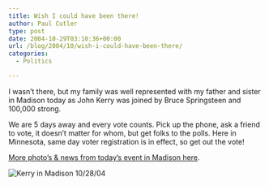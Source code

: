 ```yaml
---
title: Wish I could have been there!
author: Paul Cutler
type: post
date: 2004-10-29T03:10:36+00:00
url: /blog/2004/10/wish-i-could-have-been-there/
categories:
  - Politics

---
```

I wasn&#8217;t there, but my family was well represented with my father and sister in Madison today as John Kerry was joined by Bruce Springsteen and 100,000 strong.

We are 5 days away and every vote counts. Pick up the phone, ask a friend to vote, it doesn&#8217;t matter for whom, but get folks to the polls. Here in Minnesota, same day voter registration is in effect, so get out the vote!

[More photo&#8217;s & news from today&#8217;s event in Madison here][1].

<img src="https://i2.wp.com/www.paulcutler.org/blog/wp-images/kerry-madison.jpg?w=700" alt="Kerry in Madison 10/28/04" data-recalc-dims="1" />

 [1]: http://www.dailykos.com/story/2004/10/28/162955/25